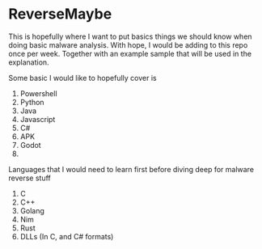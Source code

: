 # ReverseMaybe
This is hopefully where I want to put basics things we should know when doing basic malware analysis.
With hope, I would be adding to this repo once per week. Together with an example sample that will be used in the explanation.

Some basic I would like to hopefully cover is

1. Powershell
2. Python
3. Java
4. Javascript
5. C#
6. APK
7. Godot
8. 

Languages that I would need to learn first before diving deep for malware reverse stuff
1. C 
2. C++
3. Golang
4. Nim
5. Rust
6. DLLs (In C, and C# formats)
